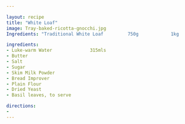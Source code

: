 ```yaml
---

layout: recipe
title: "White Loaf"
image: Tray-baked-ricotta-gnocchi.jpg
Ingredients: "Traditional White Loaf         750g            1kg            1.25kg"            

ingredients:
- Luke-warm Water              315mls
- Butter
- Salt
- Sugar
- Skim Milk Powder
- Bread Improver
- Plain Flour
- Dried Yeast
- Basil leaves, to serve

directions:
- 
---
```

